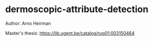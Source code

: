 # dermoscopic-attribute-detection
Author: Arno Heirman

Master's thesis: https://lib.ugent.be/catalog/rug01:003150464
